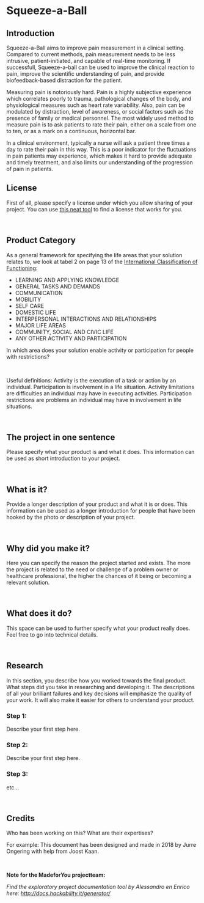 # **Squeeze-a-Ball**

## Introduction

Squeeze-a-Ball aims to improve pain measurement in a clinical setting. Compared to current methods, pain measurement needs to be less intrusive, patient-initiated, and capable of real-time monitoring. If successfull, Squeeze-a-ball can be used to improve the clinical reaction to pain, improve the scientific understanding of pain, and provide biofeedback-based distraction for the patient.

Measuring pain is notoriously hard. Pain is a highly subjective experience which correlates poorly to trauma, pathological changes of the body, and physiological measures such as heart rate variability. Also, pain can be modulated by distraction, level of awareness, or social factors such as the presence of family or medical personnel. The most widely used method to measure pain is to ask patients to rate their pain, either on a scale from one to ten, or as a mark on a continuous, horizontal bar. 

In a clinical environment, typically a nurse will ask a patient three times a day to rate their pain in this way. This is a poor indicator for the fluctuations in pain patients may experience, which makes it hard to provide adequate and timely treatment, and also limits our understanding of the progression of pain in patients. 


## License

First of all, please specify a license under which you allow sharing of your project. You can use [this neat tool](https://creativecommons.org/choose/) to find a license that works for you.

​

## Product Category

As a general framework for specifying the life areas that your solution relates to, we look at tabel 2 on page 13 of the [International Classification of Functioning](http://www.who-fic.nl/dsresource?objectid=rivmp:230329&type=org):

- LEARNING AND APPLYING KNOWLEDGE
- GENERAL TASKS AND DEMANDS
- COMMUNICATION
- MOBILITY
- SELF CARE
- DOMESTIC LIFE
- INTERPERSONAL INTERACTIONS AND RELATIONSHIPS
- MAJOR LIFE AREAS
- COMMUNITY, SOCIAL AND CIVIC LIFE
- ANY OTHER ACTIVITY AND PARTICIPATION

In which area does your solution enable activity or participation for people with restrictions?

​

Useful definitions: Activity is the execution of a task or action by an individual. Participation is involvement in a life situation. Activity limitations are difficulties an individual may have in executing activities. Participation restrictions are problems an individual may have in involvement in life situations.

​

## The project in one sentence

Please specify what your product is and what it does. This information can be used as short introduction to your project.

​

## What is it?

Provide a longer description of your product and what it is or does. This information can be used as a longer introduction for people that have been hooked by the photo or description of your project.

​

## Why did you make it?

Here you can specify the reason the project started and exists. The more the project is related to the need or challenge of a problem owner or healthcare professional, the higher the chances of it being or becoming a relevant solution.

​

## What does it do?

This space can be used to further specify what your product really does. Feel free to go into technical details.

​

## Research

In this section, you describe how you worked towards the final product. What steps did you take in researching and developing it. The descriptions of all your brilliant failures and key decisions will emphasize the quality of your work. It will also make it easier for others to understand your product.

### **Step 1:**

Describe your first step here.

### **Step 2:**

Describe your first step here.

### **Step 3:**

etc...

​

## Credits

Who has been working on this? What are their expertises?

For example: This document has been designed and made in 2018 by Jurre Ongering with help from Joost Kaan.

​

**Note for the MadeforYou projectteam:**

_Find the exploratory project documentation tool by Alessandro en Enrico here: http://docs.hackability.it/generator/_
